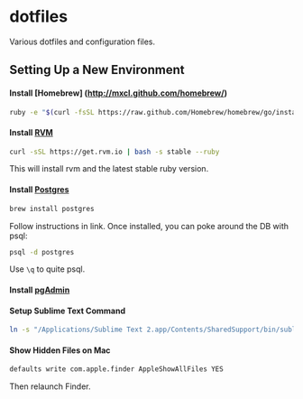 dotfiles
========

Various dotfiles and configuration files.

Setting Up a New Environment
----------------------------

#### Install [Homebrew] (http://mxcl.github.com/homebrew/)

```bash
ruby -e "$(curl -fsSL https://raw.github.com/Homebrew/homebrew/go/install)"
```
#### Install [RVM](https://rvm.io/rvm/install)

```bash
curl -sSL https://get.rvm.io | bash -s stable --ruby
```

This will install rvm and the latest stable ruby version.

#### Install [Postgres](http://www.moncefbelyamani.com/how-to-install-postgresql-on-a-mac-with-homebrew-and-lunchy/)

```bash
brew install postgres
```

Follow instructions in link.
Once installed, you can poke around the DB with psql:

```bash
psql -d postgres
```

Use `\q` to quite psql.

#### Install [pgAdmin](http://www.pgadmin.org/download/macosx.php)


#### Setup Sublime Text Command

```bash
ln -s "/Applications/Sublime Text 2.app/Contents/SharedSupport/bin/subl" ~/bin/subl
```

#### Show Hidden Files on Mac
```bash
defaults write com.apple.finder AppleShowAllFiles YES
```
Then relaunch Finder.
